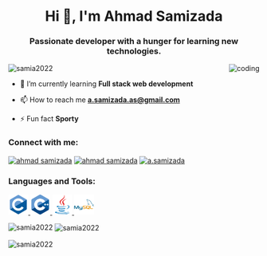 <h1 align="center">Hi 👋, I'm Ahmad Samizada</h1>
<h3 align="center">Passionate developer with a hunger for learning new technologies.</h3>
<img align="right" alt = "coding" src = "https://user-images.githubusercontent.com/55389276/140866485-8fb1c876-9a8f-4d6a-98dc-08c4981eaf70.gif">

<p align="left"> <img src="https://komarev.com/ghpvc/?username=samia2022&label=Profile%20views&color=0e75b6&style=flat" alt="samia2022" /> </p>

- 🌱 I’m currently learning **Full stack web development**

- 📫 How to reach me **a.samizada.as@gmail.com**

- ⚡ Fun fact **Sporty**

<h3 align="left">Connect with me:</h3>
<p align="left">
<a href="https://linkedin.com/in/ahmad samizada" target="blank"><img align="center" src="https://raw.githubusercontent.com/rahuldkjain/github-profile-readme-generator/master/src/images/icons/Social/linked-in-alt.svg" alt="ahmad samizada" height="30" width="40" /></a>
<a href="https://fb.com/ahmad samizada" target="blank"><img align="center" src="https://raw.githubusercontent.com/rahuldkjain/github-profile-readme-generator/master/src/images/icons/Social/facebook.svg" alt="ahmad samizada" height="30" width="40" /></a>
<a href="https://instagram.com/a.samizada" target="blank"><img align="center" src="https://raw.githubusercontent.com/rahuldkjain/github-profile-readme-generator/master/src/images/icons/Social/instagram.svg" alt="a.samizada" height="30" width="40" /></a>
</p>

<h3 align="left">Languages and Tools:</h3>
<p align="left"> <a href="https://www.cprogramming.com/" target="_blank" rel="noreferrer"> <img src="https://raw.githubusercontent.com/devicons/devicon/master/icons/c/c-original.svg" alt="c" width="40" height="40"/> </a> <a href="https://www.w3schools.com/cpp/" target="_blank" rel="noreferrer"> <img src="https://raw.githubusercontent.com/devicons/devicon/master/icons/cplusplus/cplusplus-original.svg" alt="cplusplus" width="40" height="40"/> </a> <a href="https://www.java.com" target="_blank" rel="noreferrer"> <img src="https://raw.githubusercontent.com/devicons/devicon/master/icons/java/java-original.svg" alt="java" width="40" height="40"/> </a> <a href="https://www.mysql.com/" target="_blank" rel="noreferrer"> <img src="https://raw.githubusercontent.com/devicons/devicon/master/icons/mysql/mysql-original-wordmark.svg" alt="mysql" width="40" height="40"/> </a> </p>

<p><img align="left" src="https://github-readme-stats.vercel.app/api/top-langs?username=samia2022&show_icons=true&locale=en&layout=compact" alt="samia2022" /></p>

<p>&nbsp;<img align="center" src="https://github-readme-stats.vercel.app/api?username=samia2022&show_icons=true&locale=en" alt="samia2022" /></p>

<p><img align="center" src="https://github-readme-streak-stats.herokuapp.com/?user=samia2022&" alt="samia2022" /></p>

